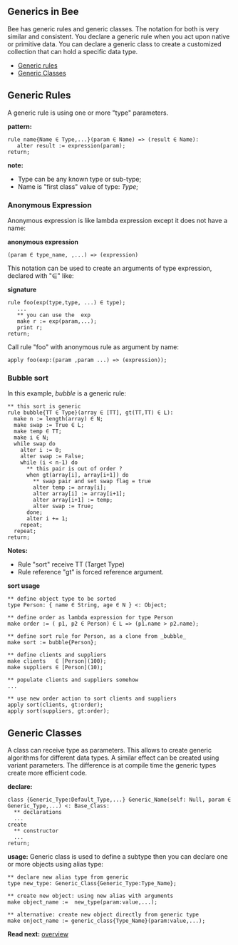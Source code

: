 ## Generics in Bee

Bee has generic rules and generic classes. The notation for both is very similar and consistent. You declare a generic rule when you act upon native or primitive data. You can declare a generic class to create a customized collection that can hold a specific data type.

* [Generic rules](#generic_rules)
* [Generic Classes](#generic_classes)

## Generic Rules

A generic rule is using one or more "type" parameters. 

**pattern:**
```
rule name{Name ∈ Type,...}(param ∈ Name) => (result ∈ Name):
   alter result := expression(param);
return;
```

**note:** 
* Type can be any known type or sub-type;
* Name is "first class" value of type: _Type_;

### Anonymous Expression

Anonymous expression is like lambda expression except it does not have a name:

**anonymous expression**
```
(param ∈ type_name, ,...) => (expression)
```

This notation can be used to create an arguments of type expression, declared with "∈" like:

**signature**
```
rule foo(exp(type,type, ...) ∈ type);
   ... 
   ** you can use the  exp
   make r := exp(param,...);
   print r;
return;
```

Call rule "foo" with anonymous rule as argument by name:

```
apply foo(exp:(param ,param ...) => (expression));
```

### Bubble sort

In this example, _bubble_ is a generic rule:

```** this sort is generic 
rule bubble{TT ∈ Type}(array ∈ [TT], gt(TT,TT) ∈ L):
  make n := length(array) ∈ N; 
  make swap := True ∈ L;
  make temp ∈ TT;
  make i ∈ N;
  while swap do
    alter i := 0;
    alter swap := False;
    while (i < n-1) do
      ** this pair is out of order ?
      when gt(array[i], array[i+1]) do
        ** swap pair and set swap flag = true
        alter temp := array[i];
        alter array[i] := array[i+1];
        alter array[i+1] := temp;
        alter swap := True;
      done;
      alter i += 1;
    repeat;
  repeat;
return;
```

**Notes:**

* Rule "sort" receive TT (Target Type) 
* Rule reference "gt" is forced reference argument.

**sort usage**

```** define object type to be sorted
type Person: { name ∈ String, age ∈ N } <: Object;
** define order as lambda expression for type Person
make order := ( p1, p2 ∈ Person) ∈ L => (p1.name > p2.name);
** define sort rule for Person, as a clone from _bubble_
make sort := bubble{Person};
** define clients and suppliers
make clients   ∈ [Person](100);
make suppliers ∈ [Person](10);
** populate clients and suppliers somehow
...
** use new order action to sort clients and suppliers
apply sort(clients, gt:order);
apply sort(suppliers, gt:order);
```

## Generic Classes

A class can receive type as parameters. This allows to create generic algorithms for different data types. A similar effect can be created using variant parameters. The difference is at compile time the generic types create more efficient code.

**declare:**
```
class {Generic_Type:Default_Type,...} Generic_Name(self: Null, param ∈ Generic_Type,...) <: Base_Class:
  ** declarations
  ...
create
  ** constructor
  ...
return;
```

**usage:**
Generic class is used to define a subtype then you can declare one or more objects using alias type:

```
** declare new alias type from generic
type new_type: Generic_Class{Generic_Type:Type_Name};

** create new object: using new alias with arguments
make object_name :=  new_type(param:value,...);

** alternative: create new object directly from generic type
make onject_name := generic_class{Type_Name}(param:value,...);

```

**Read next:** [overview](./syntax/overview.md)